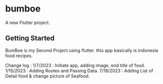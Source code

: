 # bumboe

A new Flutter project.

## Getting Started

BumBoe is my Second Project using flutter. this app basically is indonesia food recipes.

Change log :
1/7/2023 : Initiate app, adding image, end title of food.
1/15/2023 : Adding Routes and Passing Data.
7/18/2023 : Adding List of Detail food & change picture of Seafood.
